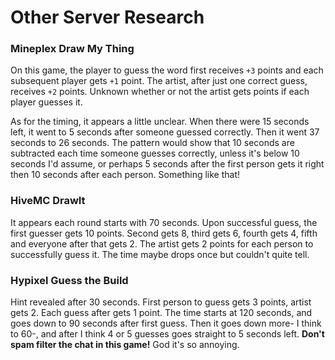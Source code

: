 # Other Server Research

### Mineplex Draw My Thing

On this game, the player to guess the word first receives `+3` points and each subsequent player gets `+1` point. The artist, after just one correct guess, receives `+2` points. Unknown whether or not the artist gets points if each player guesses it.

As for the timing, it appears a little unclear. When there were 15 seconds left, it went to 5 seconds after someone guessed correctly. Then it went 37 seconds to 26 seconds. The pattern would show that 10 seconds are subtracted each time someone guesses correctly, unless it's below 10 seconds I'd assume, or perhaps 5 seconds after the first person gets it right then 10 seconds after each person. Something like that!

### HiveMC DrawIt

It appears each round starts with 70 seconds. Upon successful guess, the first guesser gets 10 points. Second gets 8, third gets 6, fourth gets 4, fifth and everyone after that gets 2. The artist gets 2 points for each person to successfully guess it. The time maybe drops once but couldn't quite tell. 

### Hypixel Guess the Build

Hint revealed after 30 seconds. First person to guess gets 3 points, artist gets 2. Each guess after gets 1 point. The time starts at 120 seconds, and goes down to 90 seconds after first guess. Then it goes down more- I think to 60-, and after I think 4 or 5 guesses goes straight to 5 seconds left. **Don't spam filter the chat in this game!** God it's so annoying.